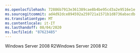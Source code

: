 ```yaml
---
ms.openlocfilehash: 72886b7913e361389cae8b4be95cd3a2e9516e1e
ms.sourcegitcommit: ad4d92dce894592a259721a1571b1d8736abacdb
ms.translationtype: MT
ms.contentlocale: it-IT
ms.lasthandoff: 08/04/2020
ms.locfileid: "87623485"
---
```

<span data-ttu-id="ce55b-101">Windows Server 2008 R2</span><span class="sxs-lookup"><span data-stu-id="ce55b-101">Windows Server 2008 R2</span></span>
